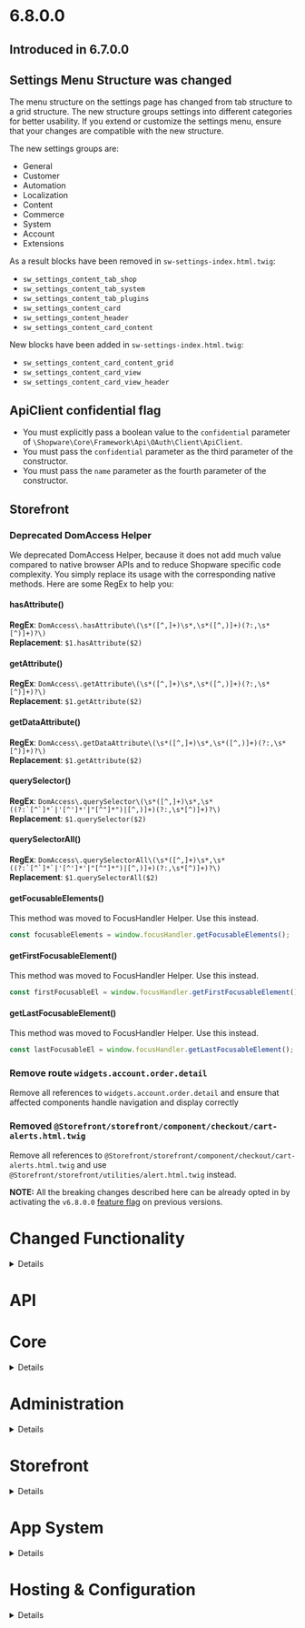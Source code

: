 # 6.8.0.0

## Introduced in 6.7.0.0

## Settings Menu Structure was changed

The menu structure on the settings page has changed from tab structure to a grid structure. The new structure groups settings into different categories for better usability. If you extend or customize the settings menu, ensure that your changes are compatible with the new structure.

The new settings groups are:
* General
* Customer
* Automation
* Localization
* Content
* Commerce
* System
* Account
* Extensions

As a result blocks have been removed in `sw-settings-index.html.twig`:
* `sw_settings_content_tab_shop`
* `sw_settings_content_tab_system`
* `sw_settings_content_tab_plugins`
* `sw_settings_content_card`
* `sw_settings_content_header`
* `sw_settings_content_card_content`

New blocks have been added in `sw-settings-index.html.twig`:
* `sw_settings_content_card_content_grid`
* `sw_settings_content_card_view`
* `sw_settings_content_card_view_header`

## ApiClient confidential flag

* You must explicitly pass a boolean value to the `confidential` parameter  of `\Shopware\Core\Framework\Api\OAuth\Client\ApiClient`.
* You must pass the `confidential` parameter as the third parameter of the constructor.
* You must pass the `name` parameter as the fourth parameter of the constructor.

## Storefront

### Deprecated DomAccess Helper

We deprecated DomAccess Helper, because it does not add much value compared to native browser APIs and to reduce Shopware specific code complexity. You simply replace its usage with the corresponding native methods. Here are some RegEx to help you:

#### hasAttribute()

**RegEx**: `DomAccess\.hasAttribute\(\s*([^,]+)\s*,\s*([^,)]+)(?:,\s*[^)]+)?\)`  
**Replacement**: `$1.hasAttribute($2)`

#### getAttribute()

**RegEx**: `DomAccess\.getAttribute\(\s*([^,]+)\s*,\s*([^,)]+)(?:,\s*[^)]+)?\)`  
**Replacement**: `$1.getAttribute($2)`

#### getDataAttribute()

**RegEx**: `DomAccess\.getDataAttribute\(\s*([^,]+)\s*,\s*([^,)]+)(?:,\s*[^)]+)?\)`  
**Replacement**: `$1.getAttribute($2)`

#### querySelector()

**RegEx**: ``DomAccess\.querySelector\(\s*([^,]+)\s*,\s*((?:`[^`]*`|'[^']*'|"[^"]*")|[^,)]+)(?:,\s*[^)]+)?\)``  
**Replacement**: `$1.querySelector($2)`

#### querySelectorAll()

**RegEx**: ``DomAccess\.querySelectorAll\(\s*([^,]+)\s*,\s*((?:`[^`]*`|'[^']*'|"[^"]*")|[^,)]+)(?:,\s*[^)]+)?\)``  
**Replacement**: `$1.querySelectorAll($2)`

#### getFocusableElements()

This method was moved to FocusHandler Helper. Use this instead.

```JavaScript
const focusableElements = window.focusHandler.getFocusableElements();
```

#### getFirstFocusableElement()

This method was moved to FocusHandler Helper. Use this instead.

```JavaScript
const firstFocusableEl = window.focusHandler.getFirstFocusableElement();
```

#### getLastFocusableElement()

This method was moved to FocusHandler Helper. Use this instead.

```JavaScript
const lastFocusableEl = window.focusHandler.getLastFocusableElement();
```

### Remove route `widgets.account.order.detail`

Remove all references to `widgets.account.order.detail` and ensure that affected components handle navigation and display correctly

### Removed `@Storefront/storefront/component/checkout/cart-alerts.html.twig`

Remove all references to `@Storefront/storefront/component/checkout/cart-alerts.html.twig` and use `@Storefront/storefront/utilities/alert.html.twig` instead.

**NOTE:** All the breaking changes described here can be already opted in by activating the `v6.8.0.0` [feature flag](https://developer.shopware.com/docs/resources/references/adr/2022-01-20-feature-flags-for-major-versions.html#activating-the-flag) on previous versions.

# Changed Functionality

<details></details>

# API

# Core

<details>

## Removal of `StoreApiRouteCacheKeyEvent` and `StoreApiRouteCacheTagsEvent` and all it's child classes

With the removal of the separate Store-API caching layer with shopware 6.7, those events where not used and emitted anymore, therefore we are removing them now without any replacement.

The concrete events being removed:
- `\Shopware\Core\Framework\Adapter\Cache\StoreApiRouteCacheKeyEvent`
- `\Shopware\Core\Framework\Adapter\Cache\StoreApiRouteCacheTagsEvent`
- `\Shopware\Core\Content\Category\Event\CategoryRouteCacheKeyEvent`
- `\Shopware\Core\Content\Category\Event\CategoryRouteCacheTagsEvent`
- `\Shopware\Core\System\Country\Event\CountryRouteCacheKeyEvent`
- `\Shopware\Core\System\Country\Event\CountryRouteCacheTagsEvent`
- `\Shopware\Core\System\Country\Event\CountryStateRouteCacheKeyEvent`
- `\Shopware\Core\System\Country\Event\CountryStateRouteCacheTagsEvent`
- `\Shopware\Core\Content\Product\Events\CrossSellingRouteCacheKeyEvent`
- `\Shopware\Core\Content\Product\Events\CrossSellingRouteCacheTagsEvent`
- `\Shopware\Core\System\Currency\Event\CurrencyRouteCacheKeyEvent`
- `\Shopware\Core\System\Currency\Event\CurrencyRouteCacheTagsEvent`
- `\Shopware\Core\Content\LandingPage\Event\LandingPageRouteCacheKeyEvent`
- `\Shopware\Core\Content\LandingPage\Event\LandingPageRouteCacheTagsEvent`
- `\Shopware\Core\System\Language\Event\LanguageRouteCacheKeyEvent`
- `\Shopware\Core\System\Language\Event\LanguageRouteCacheTagsEvent`
- `\Shopware\Core\Content\Category\Event\NavigationRouteCacheKeyEvent`
- `\Shopware\Core\Content\Category\Event\NavigationRouteCacheTagsEvent`
- `\Shopware\Core\Checkout\Payment\Event\PaymentMethodRouteCacheKeyEvent`
- `\Shopware\Core\Checkout\Payment\Event\PaymentMethodRouteCacheTagsEvent`
- `\Shopware\Core\Content\Product\Events\ProductDetailRouteCacheKeyEvent`
- `\Shopware\Core\Content\Product\Events\ProductDetailRouteCacheTagsEvent`
- `\Shopware\Core\Content\Product\Events\ProductListingRouteCacheKeyEvent`
- `\Shopware\Core\Content\Product\Events\ProductListingRouteCacheTagsEvent`
- `\Shopware\Core\Content\Product\Events\ProductSearchRouteCacheKeyEvent`
- `\Shopware\Core\Content\Product\Events\ProductSearchRouteCacheTagsEvent`
- `\Shopware\Core\Content\Product\Events\ProductSuggestRouteCacheKeyEvent`
- `\Shopware\Core\Content\Product\Events\ProductSuggestRouteCacheTagsEvent`
- `\Shopware\Core\System\Salutation\Event\SalutationRouteCacheKeyEvent`
- `\Shopware\Core\System\Salutation\Event\SalutationRouteCacheTagsEvent`
- `\Shopware\Commercial\AISearch\ImageUploadSearch\Event\SearchTerm\SearchTermRouteCacheKeyEvent`
- `\Shopware\Commercial\AISearch\ImageUploadSearch\Event\SearchTerm\SearchTermRouteCacheTagsEvent`
- `\Shopware\Commercial\AISearch\NaturalLanguageSearch\Event\SearchTerm\SearchTermRouteCacheKeyEvent`
- `\Shopware\Commercial\AISearch\NaturalLanguageSearch\Event\SearchTerm\SearchTermRouteCacheTagsEvent`
- `\Shopware\Core\Checkout\Shipping\Event\ShippingMethodRouteCacheKeyEvent`
- `\Shopware\Core\Checkout\Shipping\Event\ShippingMethodRouteCacheTagsEvent`
- `\Shopware\Core\Content\Sitemap\Event\SitemapRouteCacheKeyEvent`
- `\Shopware\Core\Content\Sitemap\Event\SitemapRouteCacheTagsEvent`

## Theme Configuration Changes

As part of optimizing theme configuration loading, several changes are being made to the theme system:

* The `\Shopware\Storefront\Theme\CachedResolvedConfigLoader` has been removed. This class was previously used to cache theme configurations but has been replaced by a more efficient database-based solution using the new `theme_runtime_config` table.
* The `\Shopware\Storefront\Theme\Exception\ThemeAssignmentException` has been removed. Instead, use `\Shopware\Storefront\Theme\Exception\ThemeException::themeAssignmentException` for handling theme assignment errors.
* The `\Shopware\Storefront\Theme\ThemeLifecycleService` is now marked as final and cannot be extended. Additionally, its `refreshTheme` method now accepts an optional `$configurationCollection` parameter.

## `filterByActiveRules` in Payment- and ShippingMethodCollection removed

The `filterByActiveRules` methods in `Shopware\Core\Checkout\Payment\PaymentMethodCollection` and `Shopware\Core\Checkout\Shipping\ShippingMethodCollection` were removed.
Use the new `Shopware\Core\Framework\Rule\RuleIdMatcher` instead.
It allows filtering of `RuleIdAware` objects in either arrays or collections.

## Added `primaryOrderDelivery` and `primaryOrderTransaction`

Currently, there are multiple order deliveries and multiple order transactions per order. If only one, the "primary", order delivery and order transaction is displayed and used in the administration, there is now an easy way in version 6.8 using the `primaryOrderDelivery` and `primaryOrderTransaction`. All existing orders will be updated with a migration so that they also have the primary values.
From now on, the `OrderTransactionStatusRule::match` will always use the `primaryOrderTransaction` instead of the most recently successful transaction.

## Use `primaryOrderDelivery`

Get the first order delivery with `primaryOrderDelivery` so you should replace methods like `deliveries.first()` or `deliveries[0]`

## Use `primaryOrderTransaction`

Get the latest order transaction with `primaryOrderTransaction` so you should replace methods like `transaction.last()`

</details>

# Administration

<details>

## Removed admin notification entity + related classes

You should update your code to reference the new classes:

* `Shopware\Core\Framework\Notification\NotificationCollection`
* `Shopware\Core\Framework\Notification\NotificationDefinition`
* `Shopware\Core\Framework\Notification\NotificationEntity`

The old classes are removed:

* `Shopware\Administration\Notification\NotificationCollection`
* `Shopware\Administration\Notification\NotificationDefinition`
* `Shopware\Administration\Notification\NotificationEntity`

## Removed notification controller

`\Shopware\Administration\Controller\NotificationController` has been moved to core: `\Shopware\Core\Framework\Notification\Api\NotificationController` - if you type hint on this class, please refactor, it is now internal.
The HTTP route is still the same. The old class has been removed.

## Removal of snippets

The following snippet keys have been removed:
* `global.sw-condition.condition.cartTaxDisplay`
* `global.sw-condition.condition.lineItemOfTypeRule`
* `global.sw-condition.condition.promotionCodeOfTypeRule`
* `global.sw-condition.condition.dayOfWeekRule`

</details>

# Storefront

<details>

## Removed theme.json translations

We removed properties `label` and `helpText` properties of `theme.json`, which were deprecated in 6.7, to use the snippet system of the administration instead.

A constructed snippet key was introduced in Shopware 6.7 and will now be required.
This affects `label` and `helpText` properties in the `theme.json`, which are used in the theme manager.
The snippet keys to be used are constructed as follows.
The mentioned `themeName` implies the `technicalName` property of the theme in kebab case.
Also, please notice that unnamed tabs, blocks or sections will be accessible via `default`.

Examples:
* Tab: `sw-theme.<technicalName>.<tabName>.label`
  * e.g.: `sw-theme.swag-shape-theme.colorTab.label`
* Block: `sw-theme.<technicalName>.<tabName>.<blockName>.label`
  * e.g.: `sw-theme.swag-shape-theme.colorTab.primaryColorsBlock.label`
* Section: `sw-theme.<technicalName>.<tabName>.<blockName>.<sectionName>.label`
  * e.g.: `sw-theme.swag-shape-theme.colorTab.primaryColorsBlock.homeSection.label`
* Field:
  * `sw-theme.<technicalName>.<tabName>.<blockName>.<sectionName>.<fieldName>.label`
    * e.g.: `sw-theme.swag-shape-theme.colorTab.primaryColorsBlock.homeSection.sw-color-primary-dark.label`
  * `sw-theme.<technicalName>.<tabName>.<blockName>.<sectionName>.<fieldName>.helpText`
    * e.g.: `sw-theme.swag-shape-theme.colorTab.primaryColorsBlock.homeSection.sw-color-primary-dark.helpText`
* Options: `sw-theme.<technicalName>.<tabName>.<blockName>.<sectionName>.<fieldName>.<index>.label`
  * e.g.: `sw-theme.swag-shape-theme.colorTab.primaryColorsBlock.homeSection.sw-color-primary-dark.0.label`

## ThemeEntity::label & ThemeEntity::helpText removal

Both deprecated fields `label` & `helpText` of `Shopware\Storefront\Theme\ThemeEntity` are removed. Please use the snippet keys to be found in `\Shopware\Storefront\Theme\ThemeService::getThemeConfigurationStructuredFields` instead.

## Removed `ThemeService::getThemeConfiguration` and `ThemeService::getThemeConfigurationStructuredFields` 

The `ThemeService::getThemeConfiguration` and `ThemeService::getThemeConfigurationStructuredFields` methods have been removed. Use the new `ThemeConfigurationService::getPlainThemeConfiguration` and `ThemeConfigurationService::getThemeConfigurationFieldStructure` methods instead. The new methods return the same data as the old ones, excluding the deprecated fields.

## Removed `category_url` and `category_linknewtab` twig functions

The `category_url` and `category_linknewtab` twig functions have been removed. The data is now directly available in the category entities, therefore use `category.seoUrl` or `category.shouldOpenInNewTab` instead.

```diff
<a class="link"
-   href="{{ category_url(item) }}"
+   href="{{ item.seoUrl }}"
-   {% if category_linknewtab(item) %}target="_blank"{% endif %}
+   {% if item.shouldOpenInNewTab %}target="_blank"{% endif %}
</a>
```

## Breadcrumb template functions require the `SalesChannelContext`

The Twig breadcrumb functions `sw_breadcrumb_full` and `sw_breadcrumb_full_by_id` now require the `SalesChannelContext`, i.e.

```diff
- sw_breadcrumb_full(category, context.context)
- sw_breadcrumb_full_by_id(category, context.context)
+ sw_breadcrumb_full(category, context)
+ sw_breadcrumb_full_by_id(category, context)
```

## Removal of DeleteThemeFilesMessage and its handler

The `\Shopware\Storefront\Theme\Message\DeleteThemeFilesMessage` and its handler `\Shopware\Storefront\Theme\Message\DeleteThemeFilesHandler` are removed.
Unused theme files are deleted by using the `\Shopware\Storefront\Theme\ScheduledTask\DeleteThemeFilesTask` scheduled task.

</details>

# App System

<details>

## Use `sw_macro_function` instead of usual `macro` in app scripts if you return values

Return values over the `return` keyword from usual twig `macro` functions are not supported anymore.
Use the `sw_macro_function` instead, which is available since v6.6.10.0.

```diff
// Resources/scripts/include/media-repository.twig
- {% macro getById(mediaId) %}
+ {% sw_macro_function getById(mediaId) %}
    {% set criteria = {
        'ids': [ mediaId ]
    } %}
    
     {% return services.repository.search('media', criteria).first %}
- {% endmacro %}
+ {% end_sw_macro_function %}

// Resources/scripts/cart/first-cart-script.twig
{% import "include/media-repository.twig" as mediaRepository %}

{% set mediaEntity = mediaRepository.getById(myMediaId) %}
```

## CountryStateController supports only GET

The `CountryStateController` route `/country/country-state-data` now supports only GET methods. This change improves compatibility with HTTP caching and aligns with the best practices for data retrieval routes.

</details>

# Hosting & Configuration

<details>

## Removed Store-API Route caching configuration

With 6.7 the Store-API caching layer was removed, therefore the configuration for it is not needed anymore and has been removed.
Concretely this means the following configuration options are removed:
- `shopware.cache.invalidation.product_listing_route`
- `shopware.cache.invalidation.product_detail_route`
- `shopware.cache.invalidation.product_review_route`
- `shopware.cache.invalidation.product_search_route`
- `shopware.cache.invalidation.product_suggest_route`
- `shopware.cache.invalidation.product_cross_selling_route`
- `shopware.cache.invalidation.payment_method_route`
- `shopware.cache.invalidation.shipping_method_route`
- `shopware.cache.invalidation.navigation_route`
- `shopware.cache.invalidation.category_route`
- `shopware.cache.invalidation.landing_page_route`
- `shopware.cache.invalidation.language_route`
- `shopware.cache.invalidation.currency_route`
- `shopware.cache.invalidation.country_route`
- `shopware.cache.invalidation.country_state_route`
- `shopware.cache.invalidation.salutation_route`
- `shopware.cache.invalidation.sitemap_route`

</details>
